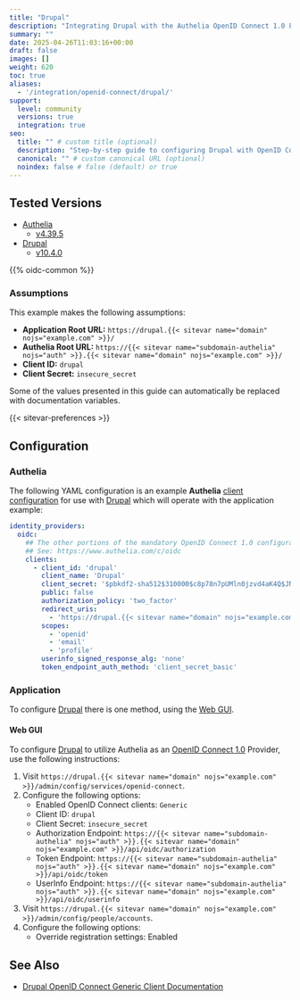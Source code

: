 ```yaml
---
title: "Drupal"
description: "Integrating Drupal with the Authelia OpenID Connect 1.0 Provider."
summary: ""
date: 2025-04-26T11:03:16+00:00
draft: false
images: []
weight: 620
toc: true
aliases:
  - '/integration/openid-connect/drupal/'
support:
  level: community
  versions: true
  integration: true
seo:
  title: "" # custom title (optional)
  description: "Step-by-step guide to configuring Drupal with OpenID Connect 1.0 for secure SSO. Enhance your login flow using Authelia’s modern identity management."
  canonical: "" # custom canonical URL (optional)
  noindex: false # false (default) or true
---
```


## Tested Versions

- [Authelia]
  - [v4.39.5](https://github.com/authelia/authelia/releases/tag/v4.39.5)
- [Drupal]
  - [v10.4.0](https://www.drupal.org/project/drupal/releases/10.4.0)

{{% oidc-common %}}

### Assumptions

This example makes the following assumptions:

- __Application Root URL:__ `https://drupal.{{< sitevar name="domain" nojs="example.com" >}}/`
- __Authelia Root URL:__ `https://{{< sitevar name="subdomain-authelia" nojs="auth" >}}.{{< sitevar name="domain" nojs="example.com" >}}/`
- __Client ID:__ `drupal`
- __Client Secret:__ `insecure_secret`

Some of the values presented in this guide can automatically be replaced with documentation variables.

{{< sitevar-preferences >}}

## Configuration

### Authelia

The following YAML configuration is an example __Authelia__ [client configuration] for use with [Drupal] which will
operate with the application example:

```yaml {title="configuration.yml"}
identity_providers:
  oidc:
    ## The other portions of the mandatory OpenID Connect 1.0 configuration go here.
    ## See: https://www.authelia.com/c/oidc
    clients:
      - client_id: 'drupal'
        client_name: 'Drupal'
        client_secret: '$pbkdf2-sha512$310000$c8p78n7pUMln0jzvd4aK4Q$JNRBzwAo0ek5qKn50cFzzvE9RXV88h1wJn5KGiHrD0YKtZaR/nCb2CJPOsKaPK0hjf.9yHxzQGZziziccp6Yng'  # The digest of 'insecure_secret'.
        public: false
        authorization_policy: 'two_factor'
        redirect_uris:
          - 'https://drupal.{{< sitevar name="domain" nojs="example.com" >}}/openid-connect/generic'
        scopes:
          - 'openid'
          - 'email'
          - 'profile'
        userinfo_signed_response_alg: 'none'
        token_endpoint_auth_method: 'client_secret_basic'
```

### Application

To configure [Drupal] there is one method, using the [Web GUI](#web-gui).

#### Web GUI

To configure [Drupal] to utilize Authelia as an [OpenID Connect 1.0] Provider, use the following instructions:

1. Visit `https://drupal.{{< sitevar name="domain" nojs="example.com" >}}/admin/config/services/openid-connect`.
2. Configure the following options:
   - Enabled OpenID Connect clients: `Generic`
   - Client ID: `drupal`
   - Client Secret: `insecure_secret`
   - Authorization Endpoint: `https://{{< sitevar name="subdomain-authelia" nojs="auth" >}}.{{< sitevar name="domain" nojs="example.com" >}}/api/oidc/authorization`
   - Token Endpoint: `https://{{< sitevar name="subdomain-authelia" nojs="auth" >}}.{{< sitevar name="domain" nojs="example.com" >}}/api/oidc/token`
   - UserInfo Endpoint: `https://{{< sitevar name="subdomain-authelia" nojs="auth" >}}.{{< sitevar name="domain" nojs="example.com" >}}/api/oidc/userinfo`
3. Visit `https://drupal.{{< sitevar name="domain" nojs="example.com" >}}/admin/config/people/accounts`.
4. Configure the following options:
   - Override registration settings: Enabled

## See Also

- [Drupal OpenID Connect Generic Client Documentation](https://www.drupal.org/node/2274339#toc-5)

[Authelia]: https://www.authelia.com
[Drupal]: https://new.drupal.org/home
[OpenID Connect 1.0]: ../../openid-connect/introduction.md
[client configuration]: ../../../configuration/identity-providers/openid-connect/clients.md
